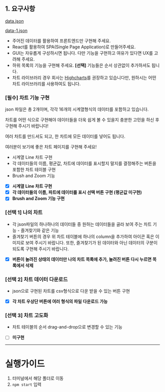 ## 1. 요구사항
[data.json](https://s3-us-west-2.amazonaws.com/secure.notion-static.com/ada77c5d-fd46-402f-a014-0a0bd8052104/data.json)

[data-1.json](https://s3-us-west-2.amazonaws.com/secure.notion-static.com/1da547de-1912-4183-9f35-27857575d2b5/data1.json)
- 주어진 데이터를 활용하여 프론트엔드만 구현해 주세요.
- React를 활용하여 SPA(Single Page Application)로 만들어주세요.
- GUI는 자유롭게 구성하시면 됩니다. 다만 기능을 구현하고 여유가 있다면 UX를 고려해 주세요.
- 하위 목록의 기능을 구현해 주세요. **[선택]** 기능들은 순서 상관없이 추가하셔도 됩니다.
- 차트 라이브러리 경우 회사는 [Highcharts](https://www.highcharts.com/)를 권장하고 있습니다만, 원하시는 어떤 차트 라이브러리를 사용하여도 됩니다.

### [필수] 차트 기능 구현

json 파일은 총 2개이며, 각각 16개의 시계열형식의 데이터를 포함하고 있습니다.

차트를 어떤 식으로 구현해야 데이터들을 더욱 쉽게 볼 수 있을지 충분한 고민을 하신 후 구현해 주시기 바랍니다!

여러 차트를 만드셔도 되고, 한 차트에 모든 데이터를 넣어도 됩니다.

여러분이 보기에 좋은 차트 페이지를 구현해 주세요!

- 시계열 Line 차트 구현
- 각 데이터들의 이름, 평균값, 차트에 데이터를 표시할지 말지를 결정해주는 버튼을 포함한 차트 테이블 구현
- Brush and Zoom 기능

- [x] **시계열 Line 차트 구현**
- [x] **각 데이터들의 이름, 파트에 데이터를 표시 선택 버튼 구현 (평균값 미구현)**
- [x] **Brush and Zoom 기능 구현**

### [선택 1] 나의 차트

- 각 json파일의 하나하나의 데이터들 중 원하는 데이터들을 골라 보여 주는 차트 기능 - 즐겨찾기와 같은 기능
- 즐겨찾기 버튼의 경우 위 차트 테이블에 하나의 column을 추가하여 아이콘 혹은 이미지로 보여 주시기 바랍니다. 또한, 즐겨찾기가 된 데이터와 아닌 데이터의 구분이 되도록 구현해 주시기 바랍니다.

- [x] **버튼이 눌려진 상태의 데이터만 나의 차트 목록에 추가, 눌려진 버튼 다시 누르면 목록에서 삭제**

### [선택 2] 차트 데이터 다운로드

- json으로 구현된 차트를 csv형식으로 다운 받을 수 있는 버튼 구현

- [x] **각 차트 우상단 버튼에 여러 형식의 파일 다운로드 가능**

### [선택 3] 차트 고도화

- 차트 테이블의 순서 drag-and-drop으로 변경할 수 있는 기능

- [ ] **미구현**

---

# 실행가이드

1. 터미널에서 해당 폴더로 이동
2. `npm start` 입력
